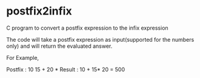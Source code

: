 # postfix2infix
C program to convert a postfix expression to the infix expression

The code will take a postfix expression as input(supported for the numbers only) and will return the evaluated answer.

For Example,

Postfix : 10 15 + 20 *
Result : 10 + 15* 20 = 500
